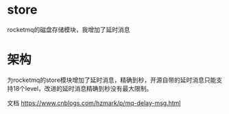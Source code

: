 # store
rocketmq的磁盘存储模块，我增加了延时消息

# 架构
为rocketmq的store模块增加了延时消息，精确到秒，开源自带的延时消息只能支持18个level，改进的延时消息精确到秒没有最大限制。

文档
https://www.cnblogs.com/hzmark/p/mq-delay-msg.html

